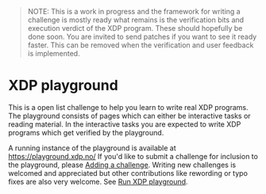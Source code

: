 > NOTE: This is a work in progress and the framework for writing a challenge is
> mostly ready what remains is the verification bits and execution verdict of
> the XDP program. These should hopefully be done soon. You are invited to send
> patches if you want to see it ready faster. This can be removed when the
> verification and user feedback is implemented.

# XDP playground

This is a open list challenge to help you learn to write real XDP programs.  The
playground consists of pages which can either be interactive tasks or reading
material. In the interactive tasks you are expected to write XDP programs which
get verified by the playground.

A running instance of the playground is available at https://playground.xdp.no/
If you'd like to submit a challenge for inclusion to the playground, please
[Adding a challenge](./Challenge.md). Writing new challenges is welcomed and
appreciated but other contributions like rewording or typo fixes are also very
welcome. See [Run XDP playground](./Development.md).
